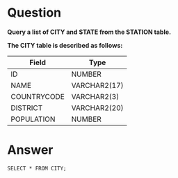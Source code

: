 # Question

**Query a list of CITY and STATE from the STATION table.**

**The CITY table is described as follows:**

| Field       | Type         |
|-------------|--------------|
| ID          | NUMBER       |
| NAME        | VARCHAR2(17) |
| COUNTRYCODE | VARCHAR2(3)  |
| DISTRICT    | VARCHAR2(20) |
| POPULATION  | NUMBER       |

# Answer
    
    SELECT * FROM CITY;
